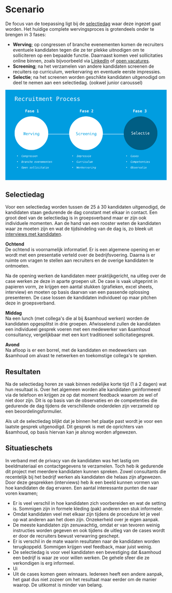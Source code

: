 # Scenario

De focus van de toepassing ligt bij de [selectiedag](https://issuu.com/samhoud/docs/gptw_magazine_issuu) waar deze ingezet gaat worden. Het huidige complete wervingsproces is grotendeels onder te brengen in 3 fases:

* **Werving**; op congressen of branche evenementen komen de recruiters eventuele kandidaten tegen die ze ter plekke uitnodigen om te solliciteren op een bepaalde functie. Daarnaast komen veel sollicitaties online binnen, zoals bijvoorbeeld via [LinkedIn](https://www.linkedin.com/company/&samhoud/) of [open vacatures](https://career.samhoud.com/jobs).
* **Screening**; na het verzamelen van andere kandidaten screenen de recuiters op curriculum, werkervaring en eventuele eerste impressies.
* **Selectie**; na het screenen worden geschikte kandidaten uitgenodigd om deel te nemen aan een selectiedag. (ookwel junior caroussel)

![Scenario Recruitment Process](/resources/scenario.jpg)

## Selectiedag
Voor een selectiedag worden tussen de 25 á 30 kandidaten uitgenodigd, de kandidaten staan gedurende de dag constant met elkaar in contact. Een groot deel van de selectiedag is in groepsverband maar er zijn ook individuele momenten. Aan de hand van een rooster weten de kandidaten waar ze moeten zijn en wat de tijdsindeling van de dag is, zo bleek uit [interviews met kandidaten](https://productbiografie.dandevri.es/deliverables/INTERVIEW.html).

**Ochtend**  
De ochtend is voornamelijk informatief. Er is een algemene opening en er wordt met een presentatie verteld over de bedrijfsvoering. Daarna is er ruimte om vragen te stellen aan recruiters en de overige kandidaten te ontmoeten.

Na de opening werken de kandidaten meer praktijkgericht, na uitleg over de case werken ze deze in aparte groepen uit. De case is vaak uitgeprint in papieren vorm, ze krijgen een aantal stukken (grafieken, excel sheets, interview) en moeten op basis daarvan van een passende oplossing presenteren. De case lossen de kandidaten individueel op maar pitchen deze in groepsverband.

**Middag**  
Na een lunch (met collega's die al bij &samhoud werken) worden de kandidaten opgesplitst in drie groepen. Afwisselend zullen de kandidaten een individueel gesprek voeren met een medewerker van &samhoud consultancy, vergelijkbaar met een kort traditioneel sollicitatiegesprek.

**Avond**  
Na afloop is er een borrel, met de kandidaten en medewerkers van &samhoud om alvast te netwerken en toekomstige collega's te spreken.

## Resultaten
Na de selectiedag horen ze vaak binnen redelijke korte tijd (1 á 2 dagen) wat hun resultaat is. Over het algemeen worden alle kandidaten geinformeerd via de telefoon en krijgen ze op dat moment feedback waarom ze wel of niet door zijn. Dit is op basis van de observaties en de competenties die gedurende de dag tijdens de verschillende onderdelen zijn verzameld op een beoordelingsformulier.

Als uit de selectiedag blijkt dat je binnen het plaatje past wordt je voor een laatste gesprek uitgenodigd. Dit gesprek is met de oprichters van &samhoud, op basis hiervan kan je alsnog worden afgewezen.

## Situatieschets
In verband met de privacy van de kandidaten was het lastig om beeldmateriaal en contactgegevens te verzamelen. Toch heb ik gedurende dit project met meerdere kandidaten kunnen spreken. Zowel consultants die recentelijk bij het bedrijf werken als kandidaten die helaas zijn afgewezen. Door deze gesprekken (interviews) heb ik een beeld kunnen vormen van hoe kandidaten de dag ervaren. Een aantal interessante punten die naar voren kwamen;

* Er is veel verschil in hoe kandidaten zich voorbereiden en wat de setting is. Sommigen zijn in formele kleding (pak) anderen een stuk informeler.
* Omdat kandidaten veel met elkaar zijn tijdens de procedure let je veel op wat anderen aan het doen zijn. Onzekerheid over je eigen aanpak.
* De meeste kandidaten zijn zenuwachtig, omdat er van tevoren weinig instructies worden gegeven en ook tijdens de uitleg van de cases wordt er door de recruiters bewust verwarring geschept.
* Er is verschil in de mate waarin resultaten naar de kandidaten worden terugkoppeld. Sommigen krijgen veel feedback, maar juist weinig.
* De selectiedag is voor veel kandidaten een bevestiging dat &samhoud een bedrijf is waar ze voor willen werken. De gehele sfeer die ze verkondigen is erg informeel.
* Ui
* Uit de cases komen geen winnaars. Iedereen heeft een andere aanpak, het gaat dus niet zozeer om het resultaat maar eerder om de manier waarop. De uitkomst is minder van belang.